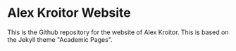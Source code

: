 
# Alex Kroitor Website

This is the Github repository for the website of Alex Kroitor. This is based on the Jekyll theme "Academic Pages".
